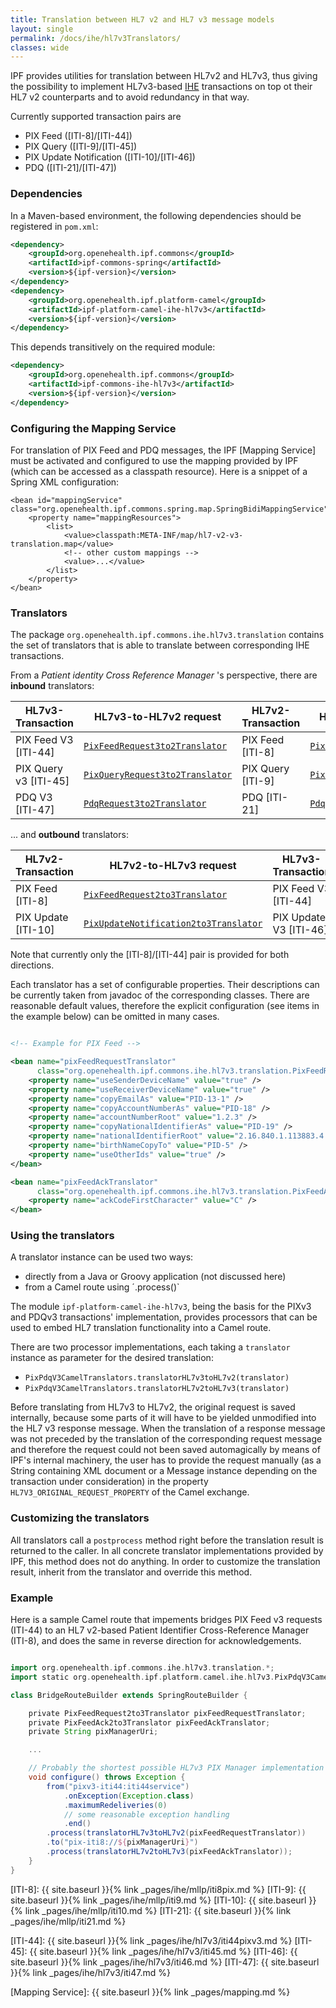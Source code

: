 ```yaml
---
title: Translation between HL7 v2 and HL7 v3 message models
layout: single
permalink: /docs/ihe/hl7v3Translators/
classes: wide
---
```



IPF provides utilities for translation between HL7v2 and HL7v3, thus giving the possibility to implement HL7v3-based [IHE] transactions
on top ot their HL7 v2 counterparts and to avoid redundancy in that way.

Currently supported transaction pairs are

* PIX Feed ([ITI-8]/[ITI-44])
* PIX Query ([ITI-9]/[ITI-45])
* PIX Update Notification ([ITI-10]/[ITI-46])
* PDQ ([ITI-21]/[ITI-47])


### Dependencies

In a Maven-based environment, the following dependencies should be registered in `pom.xml`:

```xml
<dependency>
    <groupId>org.openehealth.ipf.commons</groupId>
    <artifactId>ipf-commons-spring</artifactId>
    <version>${ipf-version}</version>
</dependency>
<dependency>
    <groupId>org.openehealth.ipf.platform-camel</groupId>
    <artifactId>ipf-platform-camel-ihe-hl7v3</artifactId>
    <version>${ipf-version}</version>
</dependency>
```

This depends transitively on the required module:

```xml
<dependency>
    <groupId>org.openehealth.ipf.commons</groupId>
    <artifactId>ipf-commons-ihe-hl7v3</artifactId>
    <version>${ipf-version}</version>
</dependency>
```


### Configuring the Mapping Service

For translation of PIX Feed and PDQ messages, the IPF [Mapping Service] must be activated and configured to use the mapping
provided by IPF (which can be accessed as a classpath resource). Here is a snippet of a Spring XML configuration:

```
<bean id="mappingService" class="org.openehealth.ipf.commons.spring.map.SpringBidiMappingService">
    <property name="mappingResources">
        <list>
            <value>classpath:META-INF/map/hl7-v2-v3-translation.map</value>
            <!-- other custom mappings -->
            <value>...</value>
        </list>
    </property>
</bean>
```

### Translators

The package `org.openehealth.ipf.commons.ihe.hl7v3.translation` contains the set of translators that is able to
translate between corresponding IHE transactions.

From a *Patient identity Cross Reference Manager* 's perspective, there are **inbound** translators:

| HL7v3-Transaction     | HL7v3-to-HL7v2 request                                                                                                                | HL7v2-Transaction | HL7v2-to-HL7v3 response                                                                                                                 |
|-----------------------|---------------------------------------------------------------------------------------------------------------------------------------|-------------------|-----------------------------------------------------------------------------------------------------------------------------------------|
| PIX Feed V3 [ITI-44]  | [`PixFeedRequest3to2Translator`](../../apidocs/org/openehealth/ipf/commons/ihe/hl7v3/translation/PixFeedRequest3to2Translator.html)   | PIX Feed [ITI-8]  | [`PixFeedAck2to3Translator`](../../apidocs/org/openehealth/ipf/commons/ihe/hl7v3/translation/PixFeedAck2to3Translator.html)             |
| PIX Query v3 [ITI-45] | [`PixQueryRequest3to2Translator`](../../apidocs/org/openehealth/ipf/commons/ihe/hl7v3/translation/PixQueryRequest3to2Translator.html) | PIX Query [ITI-9] | [`PixQueryResponse2to3Translator`](../../apidocs/org/openehealth/ipf/commons/ihe/hl7v3/translation/PixQueryResponse2to3Translator.html) |
| PDQ V3 [ITI-47]       | [`PdqRequest3to2Translator`](../../apidocs/org/openehealth/ipf/commons/ihe/hl7v3/translation/PdqRequest3to2Translator.html)           | PDQ [ITI-21]      | [`PdqResponse2to3Translator`](../../apidocs/org/openehealth/ipf/commons/ihe/hl7v3/translation/PdqResponse2to3Translator.html)           |

... and **outbound** translators:

| HL7v2-Transaction   | HL7v2-to-HL7v3 request                                                                                                                            | HL7v3-Transaction      | HL7v3-to-HL7v2 response                                                                                             |
|---------------------|---------------------------------------------------------------------------------------------------------------------------------------------------|------------------------|---------------------------------------------------------------------------------------------------------------------|
| PIX Feed [ITI-8]    | [`PixFeedRequest2to3Translator`](../../apidocs/org/openehealth/ipf/commons/ihe/hl7v3/translation/PixFeedRequest2to3Translator.html)               | PIX Feed V3 [ITI-44]   | [`PixAck3to2Translator`](../../apidocs/org/openehealth/ipf/commons/ihe/hl7v3/translation/PixAck3to2Translator.html) |
| PIX Update [ITI-10] | [`PixUpdateNotification2to3Translator`](../../apidocs/org/openehealth/ipf/commons/ihe/hl7v3/translation/PixUpdateNotification2to3Translator.html) | PIX Update V3 [ITI-46] | [`PixAck3to2Translator`](../../apidocs/org/openehealth/ipf/commons/ihe/hl7v3/translation/PixAck3to2Translator.html) |

Note that currently only the [ITI-8]/[ITI-44] pair is provided for both directions.


Each translator has a set of configurable properties. Their descriptions can be currently taken from javadoc of the
corresponding classes. There are reasonable default values, therefore the explicit configuration (see <property> items
in the example below) can be omitted in many cases.

```xml

<!-- Example for PIX Feed -->

<bean name="pixFeedRequestTranslator"
      class="org.openehealth.ipf.commons.ihe.hl7v3.translation.PixFeedRequest3to2Translator">
    <property name="useSenderDeviceName" value="true" />
    <property name="useReceiverDeviceName" value="true" />
    <property name="copyEmailAs" value="PID-13-1" />
    <property name="copyAccountNumberAs" value="PID-18" />
    <property name="accountNumberRoot" value="1.2.3" />
    <property name="copyNationalIdentifierAs" value="PID-19" />
    <property name="nationalIdentifierRoot" value="2.16.840.1.113883.4.1" />
    <property name="birthNameCopyTo" value="PID-5" />
    <property name="useOtherIds" value="true" />
</bean>

<bean name="pixFeedAckTranslator"
      class="org.openehealth.ipf.commons.ihe.hl7v3.translation.PixFeedAck2to3Translator">
    <property name="ackCodeFirstCharacter" value="C" />
</bean>

```

### Using the translators

A translator instance can be used two ways:

* directly from a Java or Groovy application (not discussed here)
* from a Camel route using ´.process()`

The module `ipf-platform-camel-ihe-hl7v3`, being the basis for the PIXv3 and PDQv3 transactions' implementation,
provides processors that can be used to embed HL7 translation functionality into a Camel route.

There are two processor implementations, each taking a `translator` instance as parameter for the desired translation:

* `PixPdqV3CamelTranslators.translatorHL7v3toHL7v2(translator)`
* `PixPdqV3CamelTranslators.translatorHL7v2toHL7v3(translator)`

Before translating from HL7v3 to HL7v2, the original request is saved internally, because some parts of it will have to
be yielded unmodified into the HL7 v3 response message. When the translation of a response message was not preceded by
the translation of the corresponding request message and therefore the request could not been saved automagically by means
of IPF's internal machinery, the user has to provide the request manually (as a String containing XML document or a Message
instance depending on the transaction under consideration) in the property `HL7V3_ORIGINAL_REQUEST_PROPERTY` of the Camel exchange.


### Customizing the translators

All translators call a `postprocess` method right before the translation result is returned to the caller. In all
concrete translator implementations provided by IPF, this method does not do anything. In order to customize the
translation result, inherit from the translator and override this method.

### Example

Here is a sample Camel route that impements bridges PIX Feed v3 requests (ITI-44) to an HL7 v2-based Patient Identifier
Cross-Reference Manager (ITI-8), and does the same in reverse direction for acknowledgements.


```groovy

import org.openehealth.ipf.commons.ihe.hl7v3.translation.*;
import static org.openehealth.ipf.platform.camel.ihe.hl7v3.PixPdqV3CamelTranslators.*;

class BridgeRouteBuilder extends SpringRouteBuilder {

    private PixFeedRequest2to3Translator pixFeedRequestTranslator;
    private PixFeedAck2to3Translator pixFeedAckTranslator;
    private String pixManagerUri;

    ...

    // Probably the shortest possible HL7v3 PIX Manager implementation ;-)
    void configure() throws Exception {
        from("pixv3-iti44:iti44service")
            .onException(Exception.class)
            .maximumRedeliveries(0)
            // some reasonable exception handling
            .end()
        .process(translatorHL7v3toHL7v2(pixFeedRequestTranslator))
        .to("pix-iti8://${pixManagerUri}")
        .process(translatorHL7v2toHL7v3(pixFeedAckTranslator));
    }
}


```
[ITI-8]: {{ site.baseurl }}{% link _pages/ihe/mllp/iti8pix.md %}
[ITI-9]: {{ site.baseurl }}{% link _pages/ihe/mllp/iti9.md %}
[ITI-10]: {{ site.baseurl }}{% link _pages/ihe/mllp/iti10.md %}
[ITI-21]: {{ site.baseurl }}{% link _pages/ihe/mllp/iti21.md %}

[ITI-44]: {{ site.baseurl }}{% link _pages/ihe/hl7v3/iti44pixv3.md %}
[ITI-45]: {{ site.baseurl }}{% link _pages/ihe/hl7v3/iti45.md %}
[ITI-46]: {{ site.baseurl }}{% link _pages/ihe/hl7v3/iti46.md %}
[ITI-47]: {{ site.baseurl }}{% link _pages/ihe/hl7v3/iti47.md %}

[Mapping Service]: {{ site.baseurl }}{% link _pages/mapping.md %}

[IHE]: https://www.ihe.net